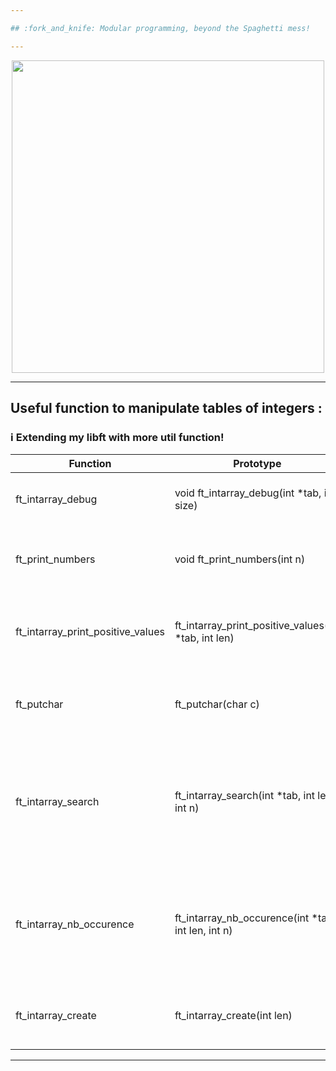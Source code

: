 ```yaml
---

## :fork_and_knife: Modular programming, beyond the Spaghetti mess!

---
```


</p>
<p align="center">
<img src="https://media2.giphy.com/media/l3vRf3QDkiCiNjXGM/giphy.gif?cid=790b761176ff3f599e97eecd1509a17c289bdf79c0ba4437&rid=giphy.gif&ct=g" width="500">
<p/>

---

## Useful function to manipulate tables of integers :

### :information_source: Extending my libft with more util function!

|Function | Prototype | Description |
|---      |---        |--- |
| ft_intarray_debug | void	ft_intarray_debug(int *tab, int size) | Display an array containing int values|
| ft_print_numbers | void	ft_print_numbers(int n) | Print a number using write() system call|
| ft_intarray_print_positive_values | ft_intarray_print_positive_values(int *tab, int len) | Find positive numbers in an array and print them |
| ft_putchar| ft_putchar(char c) | Print a character in stdin using write() system call |
| ft_intarray_search | ft_intarray_search(int *tab, int len, int n) | Scan an array of integers for a value, if the value accures the function returns 1, otherwise it returns 0. |
| ft_intarray_nb_occurence | ft_intarray_nb_occurence(int *tab, int len, int n) | Count the number of occurences of an int value inside of an integer array and return it |
| ft_intarray_create| ft_intarray_create(int len) | Create a table initialized with length of 0 values |

---

